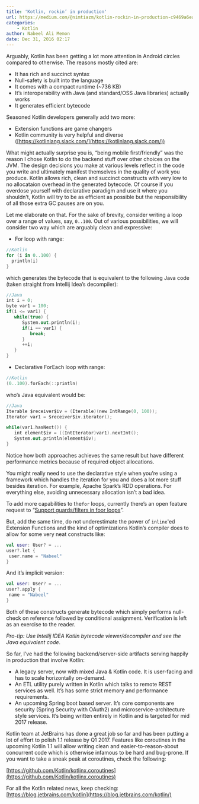 ```yaml
---
title: 'Kotlin, rockin’ in production'
url: https://medium.com/@nimtiazm/kotlin-rockin-in-production-c9469a6ea46f#.rghu09qbd
categories:
    - Kotlin
author: Nabeel Ali Memon
date: Dec 31, 2016 02:17
---
```

Arguably, Kotlin has been getting a lot more attention in Android circles compared to otherwise. The reasons mostly cited are:

* It has rich and succinct syntax
* Null-safety is built into the language
* It comes with a compact runtime (~736 KB)
* It’s interoperability with Java (and standard/OSS Java libraries) actually works
* It generates efficient bytecode

Seasoned Kotlin developers generally add two more:

* Extension functions are game changers
* Kotlin community is very helpful and diverse ([https://kotlinlang.slack.com/](https://kotlinlang.slack.com/))

What might actually surprise you is, “being mobile first/friendly” was the reason I chose Kotlin to do the backend stuff over other choices on the JVM. The design decisions you make at various levels reflect in the code you write and ultimately manifest themselves in the quality of work you produce. Kotlin allows rich, clean and succinct constructs with very low to no allocataion overhead in the generated bytecode. Of course if you overdose yourself with declarative paradigm and use it where you shouldn’t, Kotlin will try to be as efficient as possible but the responsibility of all those extra GC pauses are on you.

Let me elaborate on that. For the sake of brevity, consider writing a loop over a range of values, say, `0..100`. Out of various possibilities, we will consider two way which are arguably clean and expressive:

* For loop with range:

```kotlin
//Kotlin
for (i in 0..100) {
  println(i)
}
```

which generates the bytecode that is equivalent to the following Java code (taken straight from Intellij Idea’s decompiler):

```kotlin
//Java
int i = 0;
byte var1 = 100;
if(i <= var1) {
   while(true) {
      System.out.println(i);
      if(i == var1) {
         break;
      }
      ++i;
   }
}
```

* Declarative ForEach loop with range:

```kotlin
//Kotlin
(0..100).forEach(::println)
```

who’s Java equivalent would be:

```kotlin
//Java
Iterable $receiver$iv = (Iterable)(new IntRange(0, 100));
Iterator var1 = $receiver$iv.iterator();

while(var1.hasNext()) {
   int element$iv = ((IntIterator)var1).nextInt();
   System.out.println(element$iv);
}
```

Notice how both approaches achieves the same result but have different performance metrics because of required object allocations.

You might really need to use the declarative style when you’re using a framework which handles the iteration for you and does a lot more stuff besides iteration. For example, Apache Spark’s RDD operations. For everything else, avoiding unnecessary allocation isn’t a bad idea.

To add more capabilities to the`for` loops, currently there’s an open feature request to “[Support guards/filters in foor loops](https://youtrack.jetbrains.com/issue/KT-15348)”.

But, add the same time, do not underestimate the power of `inline`'ed Extension Functions and the kind of optimizations Kotlin’s compiler does to allow for some very neat constructs like:

```kotlin
val user: User? = ...
user?.let {
 user.name = "Nabeel"
}
```

And it’s implicit version:

```kotlin
val user: User? = ...
user?.apply {
 name = "Nabeel"
}
```

Both of these constructs generate bytecode which simply performs null-check on reference followed by conditional assignment. Verification is left as an exercise to the reader.

_Pro-tip: Use Intellij IDEA Kotlin bytecode viewer/decompiler and see the Java equivalent code_.

So far, I’ve had the following backend/server-side artifacts serving happily in production that involve Kotlin:

* A legacy server, now with mixed Java & Kotlin code. It is user-facing and has to scale horizontally on-demand.
* An ETL utility purely written in Kotlin which talks to remote REST services as well. It’s has some strict memory and performance requirements.
* An upcoming Spring boot based server. It’s core components are security (Spring Security with OAuth2) and microservice-architecture style services. It’s being written entirely in Kotlin and is targeted for mid 2017 release.

Kotlin team at JetBrains has done a great job so far and has been putting a lot of effort to polish 1.1 release by Q1 2017\. Features like coroutines in the upcoming Kotlin 1.1 will allow writing clean and easier-to-reason-about concurrent code which is otherwise infamous to be hard and bug-prone. If you want to take a sneak peak at coroutines, check the following:

[https://github.com/Kotlin/kotlinx.coroutines](https://github.com/Kotlin/kotlinx.coroutines)

For all the Kotlin related news, keep checking: [https://blog.jetbrains.com/kotlin](https://blog.jetbrains.com/kotlin/)
